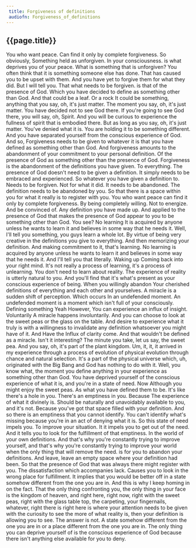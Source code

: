 ```yaml
---
 title: Forgiveness of definitions
 audiofn: Forgiveness_of_definitions
---
```


## {{page.title}}

You who want peace. Can find it only by complete forgiveness. So
obviously, Something held as unforgiven. In your consciousness. is what
deprives you of your peace. What is something that is unforgiven? You
often think that it is something someone else has done. That has caused
you to be upset with them. And you have yet to forgive them for what
they did. But I will tell you. That what needs to be forgiven. is that
of the presence of God. Which you have decided to define as something
other than God. And that could be a leaf. Or a rock It could be
something, anything that you say, oh, it's just matter. The moment you
say, oh, it's just matter. You have decided not to see God there. If
you're going to see God there, you will say, oh, Spirit. And you will be
curious to experience the fullness of spirit that is embodied there. But
as long as you say, oh, it's just matter. You've denied what it is. You
are holding it to be something different. And you have separated
yourself from the conscious experience of God. And so, Forgiveness needs
to be given to whatever it is that you have defined as something other
than God. And forgiveness amounts to the abandonment of your commitment
to your personal definition. Of the presence of God as something other
than the presence of God. Forgiveness is the abandonment of the
definitions you have given. To everything. The presence of God doesn't
need to be given a definition. It simply needs to be embraced and
experienced. So whatever you have given a definition to. Needs to be
forgiven. Not for what it did. It needs to be abandoned. The definition
needs to be abandoned by you. So that there is a space within you for
what it really is to register with you. You who want peace can find it
only by complete forgiveness. By being completely willing. Not to
energize. And be convinced of. Any definition you have made up. And
applied to the presence of God that makes the presence of God appear to
you to be something other than God. You see? No learning It is acquired
by anyone unless he wants to learn it and believes in some way that he
needs it. Well, I'll tell you something, you guys learn a whole lot. By
virtue of being very creative in the definitions you give to everything.
And then memorizing your definition. And making commitment to it, that's
learning. No learning is acquired by anyone unless he wants to learn it
and believes in some way that he needs it. And I'll tell you that
literally. Waking up Coming back into your right mind. It's not really a
process of learning, it's a process of unlearning. You don't need to
learn about reality. The experience of reality is utterly natural to
you. And you'll find that it's what's present as your conscious
experience of being. When you willingly abandon Your cherished
definitions of everything and each other and yourselves. A miracle is a
sudden shift of perception. Which occurs In an undefended moment. An
undefended moment is a moment which isn't full of your consciously.
Defining something Yeah However, You can experience an influx of
insight. Voluntarily A miracle happens involuntarily. And you can choose
to look at the sweet peas or the glass on the table. And desire to
experience what it truly is with a willingness to invalidate any
definition whatsoever you might have of it. And Have the Influx of
clarity come. And that wouldn't be defined as a miracle. Isn't it
interesting? The minute you take, let us say, the sweet pea. And you
say, oh, it's part of the plant kingdom. Um, it, it, it arrived in my
experience through a process of evolution of physical evolution through
chance and natural selection. It's a part of the physical universe
which, uh, originated with the Big Bang and God has nothing to do with
it. Well, you know what, the moment you define anything in your
experience as something other than God. You have deprived yourself of
the conscious experience of what it is, and you're in a state of need.
Now Although you might enjoy the sweet peas. As what you have defined
them to be. It's like there's a hole in you. There's an emptiness in
you. Because The experience of what it divinely is. Should be naturally
and unavoidably available to you, and it's not. Because you've got that
space filled with your definition. And so there is an emptiness that you
cannot identify. You can't identify what's missing because you're in an
act of denying what it is. So this state of need impels you. To improve
your situation. It it impels you to get out of the need. And it tells
you to look for the fulfillment of that emptiness. In the world of your
own definitions. And that's why you're constantly trying to improve
yourself, and that's why you're constantly trying to improve your world
when the only thing that will remove the need. is for you to abandon
your definitions. And leave, leave an empty space where your definition
had been. So that the presence of God that was always there might
register with you. The dissatisfaction which accompanies lack. Causes
you to look in the wrong place for fulfillment. It implies that you
would be better off in a state somehow different from the one you are
in. And this is why I keep homing in on the fact. That the only thing
confronting you, the only thing in your face is the kingdom of heaven,
and right here, right now, right with the sweet peas, right with the
glass table top, the carpeting, your fingernails, whatever, right there
is right here is where your attention needs to be given with the
curiosity to see the more of what reality is, then your definition is
allowing you to see. The answer is not. A state somehow different from
the one you are in or a place different from the one you are in. The
only thing you can deprive yourself of is the conscious experience of
God because there isn't anything else available for you to deny.

